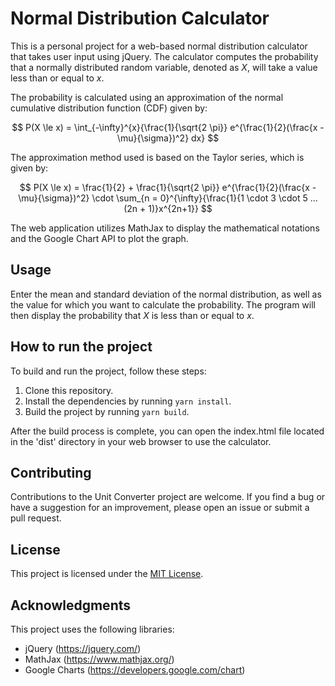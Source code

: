# Normal Distribution Calculator

This is a personal project for a web-based normal distribution calculator that takes user input using jQuery. The calculator computes the probability that a normally distributed random variable, denoted as $X$, will take a value less than or equal to $x$.

The probability is calculated using an approximation of the normal cumulative distribution function (CDF) given by:

$$
P(X \le x) = \int_{-\infty}^{x}{\frac{1}{\sqrt{2 \pi}} e^{\frac{1}{2}(\frac{x - \mu}{\sigma})^2} dx}
$$

The approximation method used is based on the Taylor series, which is given by:

$$
P(X \le x) = \frac{1}{2} + \frac{1}{\sqrt{2 \pi}} e^{\frac{1}{2}(\frac{x - \mu}{\sigma})^2} \cdot \sum_{n = 0}^{\infty}{\frac{1}{1 \cdot 3 \cdot 5 ... (2n + 1)}x^{2n+1}}
$$

The web application utilizes MathJax to display the mathematical notations and the Google Chart API to plot the graph.

## Usage

Enter the mean and standard deviation of the normal distribution, as well as the value for which you want to calculate the probability. The program will then display the probability that $X$ is less than or equal to $x$.

## How to run the project

To build and run the project, follow these steps:

1. Clone this repository.
2. Install the dependencies by running `yarn install`.
3. Build the project by running `yarn build`.

After the build process is complete, you can open the index.html file located in the 'dist' directory in your web browser to use the calculator.

## Contributing

Contributions to the Unit Converter project are welcome. If you find a bug or have a suggestion for an improvement, please open an issue or submit a pull request.

## License

This project is licensed under the [MIT License](./LICENSE).

## Acknowledgments

This project uses the following libraries:

- jQuery (https://jquery.com/)
- MathJax (https://www.mathjax.org/)
- Google Charts (https://developers.google.com/chart)
